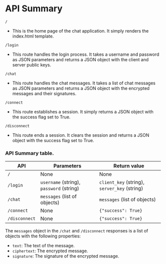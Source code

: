 # API Summary
`/`
- This is the home page of the chat application. It simply renders the index.html template.

`/login`
- This route handles the login process. It takes a username and password as JSON parameters and returns a JSON object with the client and server public keys.

`/chat`
- This route handles the chat messages. It takes a list of chat messages as JSON parameters and returns a JSON object with the encrypted messages and their signatures.

`/connect`
- This route establishes a session. It simply returns a JSON object with the success flag set to True.

`/disconnect`
- This route ends a session. It clears the session and returns a JSON object with the success flag set to True.


### API Summary table.

| API | Parameters | Return value |
|---|---|---|
| `/` | None | None |
| `/login` | `username` (string), `password` (string) | `client_key` (string), `server_key` (string) |
| `/chat` | `messages` (list of objects) | `messages` (list of objects) |
| `/connect` | None | `{"success": True}` |
| `/disconnect` | None | `{"success": True}` |

The `messages` object in the `/chat` and `/disconnect` responses is a list of objects with the following properties:

* `text`: The text of the message.
* `ciphertext`: The encrypted message.
* `signature`: The signature of the encrypted message.

